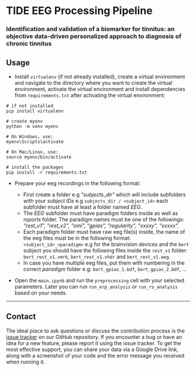# TIDE EEG Processing Pipeline
### Identification and validation of a biomarker for tinnitus: an objective data-driven personalized approach to diagnosis of chronic tinnitus 


## Usage
- Install `virtualenv` (if not already installed), create a virtual environment and navigate to the directory where you want to create the virtual environment, activate the virtual environment and install dependencies from `requirements.txt` after activating the virtual environment:
```
# if not installed
pip install virtualenv

# create myenv
python -m venv myenv

# On Windows, use:
myenv\Scripts\activate

# On Mac/Linux, use:
source myenv/bin/activate

# install the packages
pip install -r requirements.txt
```

- Prepare your eeg recordings in the following format:
    -    First create a folder e.g *"subjects_dir"* which will include subfolders with your *subject IDs* e.g `subjects_dir / <subject_id>` each subfolder must have at least a folder named *EEG*. 
    -    The *EEG* subfolder must have paradigm folders inside as well as *reports* folder. The paradigm names must be one of the followings: *"rest_v1", "rest_v2", "omi", "gpias", "regularity", "xxxxy", "xxxxx".*
    -    Each paradigm folder must have raw eeg file(s) inside, the name of the eeg files must be in the following format: `<subject_id>_<paradigm>` e.g for the brainvision devices and the `bert` subject you should have the following files inside the `rest_v1` folder: `bert_rest_v1.vmrk`, `bert_rest_v1.vhdr` and `bert_rest_v1.eeg`.
    -    In case you have multiple eeg files, put them with numbering in the correct *paradigm* folder e.g: `bert_gpias_1.bdf`, `bert_gpias_2.bdf`, ...

- Open the `main.ipynb` and run the `preprocessing` cell with your selected parameters. Later you can run `run_erp_analysis` or `run_rs_analysis` based on your needs.

---

## Contact
The ideal place to ask questions or discuss the contribution process is the [issue tracker](https://github.com/payamsash/Antinomics/issues) on our GitHub repository. If you encounter a bug or have an idea for a new feature, please report it using the issue tracker. To get the most effective support, you can share your data via a Google Drive link, along with a screenshot of your code and the error message you received when running it.
